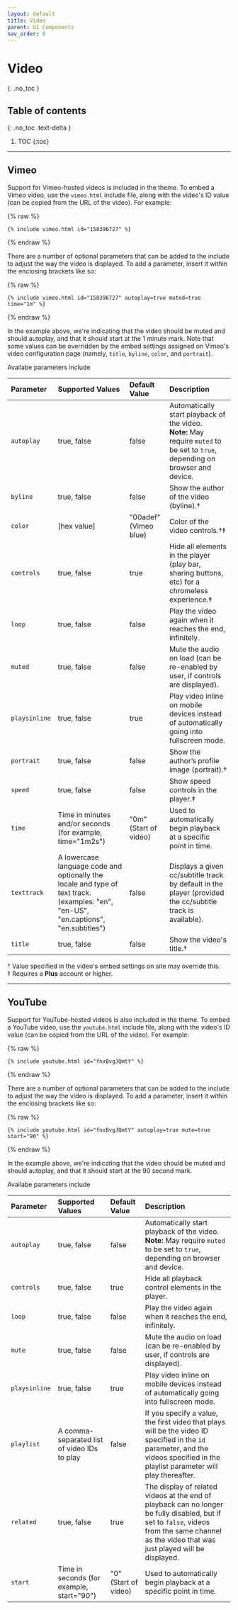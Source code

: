 ```yaml
---
layout: default
title: Video
parent: UI Components
nav_order: 8
---
```


# Video
{: .no_toc }

## Table of contents
{: .no_toc .text-delta }

1. TOC
{:toc}

---

## Vimeo

Support for Vimeo-hosted videos is included in the theme.  To embed a Vimeo video, use the `vimeo.html` include file, along with the video's ID value (can be copied from the URL of the video).  For example:

{% raw %}
```liquid
{% include vimeo.html id="158396727" %}
```
{% endraw %}

There are a number of optional parameters that can be added to the include to adjust the way the video is displayed.  To add a parameter, insert it within the enclosing brackets like so:

{% raw %}
```liquid
{% include vimeo.html id="158396727" autoplay=true muted=true time="1m" %}
```
{% endraw %}

In the example above, we're indicating that the video should be muted and should autoplay, and that it should start at the 1 minute mark.  Note that some values can be overridden by the embed settings assigned on Vimeo's video configuration page (namely, `title`, `byline`, `color`, and `portrait`). 

Availabe parameters include

| Parameter  | Supported Values | Default Value | Description
|:--------------|:------------|:------|:----------------------|
| `autoplay`    | true, false | false | Automatically start playback of the video.<br>**Note:** May require `muted` to be set to `true`, depending on browser and device.
| `byline`      | true, false | false | Show the author of the video (byline).†
| `color`       | [hex value] | "00adef" (Vimeo blue) | Color of the video controls.†‡
| `controls`    | true, false | true  | Hide all elements in the player (play bar, sharing buttons, etc) for a chromeless experience.‡
| `loop`        | true, false | false | Play the video again when it reaches the end, infinitely.
| `muted`       | true, false | false | Mute the audio on load (can be re-enabled by user, if controls are displayed).
| `playsinline` | true, false | true  | Play video inline on mobile devices instead of automatically going into fullscreen mode.
| `portrait`    | true, false | false | Show the author’s profile image (portrait).†
| `speed`       | true, false | false | Show speed controls in the player.‡
| `time`        | Time in minutes and/or seconds (for example, time="1m2s") | "0m" (Start of video) | Used to automatically begin playback at a specific point in time.
| `texttrack`   | A lowercase language code and optionally the locale and type of text track. (examples: "en", "en-US", "en.captions", "en.subtitles") | false | Displays a given cc/subtitle track by default in the player (provided the cc/subtitle track is available). 
| `title`       | true, false | false | Show the video's title.†

† Value specified in the video's embed settings on site may override this.  
‡ Requires a **Plus** account or higher.

---

## YouTube

Support for YouTube-hosted videos is also included in the theme.  To embed a YouTube video, use the `youtube.html` include file, along with the video's ID value (can be copied from the URL of the video).  For example:

{% raw %}
```liquid
{% include youtube.html id="fnxBvgJQmtY" %}
```
{% endraw %}

There are a number of optional parameters that can be added to the include to adjust the way the video is displayed.  To add a parameter, insert it within the enclosing brackets like so:

{% raw %}
```liquid
{% include youtube.html id="fnxBvgJQmtY" autoplay=true mute=true start="90" %}
```
{% endraw %}

In the example above, we're indicating that the video should be muted and should autoplay, and that it should start at the 90 second mark.

Availabe parameters include

| Parameter  | Supported Values | Default Value | Description
|:--------------|:------------|:------|:----------------------|
| `autoplay`    | true, false | false | Automatically start playback of the video.<br>**Note:** May require `muted` to be set to `true`, depending on browser and device.
| `controls`    | true, false | true  | Hide all playback control elements in the player.
| `loop`        | true, false | false | Play the video again when it reaches the end, infinitely.
| `mute`        | true, false | false | Mute the audio on load (can be re-enabled by user, if controls are displayed).
| `playsinline` | true, false | true  | Play video inline on mobile devices instead of automatically going into fullscreen mode.
| `playlist`    | A comma-separated list of video IDs to play | false | If you specify a value, the first video that plays will be the video ID specified in the `id` parameter, and the videos specified in the playlist parameter will play thereafter.
| `related`     | true, false | true | The display of related videos at the end of playback can no longer be fully disabled, but if set to `false`, videos from the same channel as the video that was just played will be displayed. 
| `start`       | Time in seconds (for example, start="90") | "0" (Start of video) | Used to automatically begin playback at a specific point in time.

